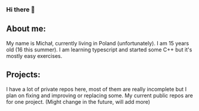 ### Hi there 👋

## About me:

My name is Michał, currently living in Poland (unfortunately). I am 15 years old (16 this summer).
I am learning typescript and started some C++ but it's mostly easy exercises.

## Projects: 
I have a lot of private repos here, most of them are really incomplete but I plan on fixing and improving or replacing some.
My current public repos are for one project. (Might change in the future, will add more) 
